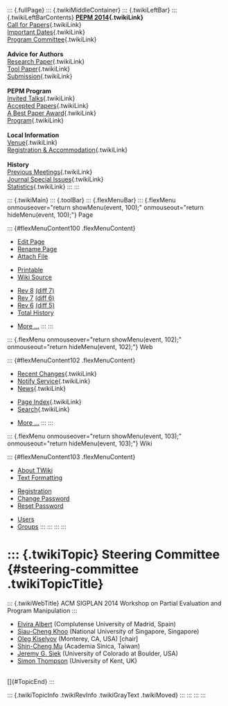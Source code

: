::: {.fullPage}
::: {.twikiMiddleContainer}
::: {.twikiLeftBar}
::: {.twikiLeftBarContents}
**[PEPM 2014](WebHome){.twikiLink}**\
[Call for Papers](CallForPapers){.twikiLink}\
[Important Dates](ImportantDates){.twikiLink}\
[Program Committee](ProgramCommittee){.twikiLink}\
\
**Advice for Authors**\
[Research Paper](ResearchPaperAdvice){.twikiLink}\
[Tool Paper](ToolPaperAdvice){.twikiLink}\
[Submission](PaperSubmission){.twikiLink}\
\
**PEPM Program**\
[Invited Talks](InvitedTalks){.twikiLink}\
[Accepted Papers](AcceptedPapers){.twikiLink}\
[A Best Paper Award](ABestPaperAward){.twikiLink}\
[Program](Program){.twikiLink}\
\
**Local Information**\
[Venue](WorkshopVenue){.twikiLink}\
[Registration & Accommodation](RegistrationAndAccomodation){.twikiLink}\
\
**History**\
[Previous Meetings](PreviousMeetings){.twikiLink}\
[Journal Special Issues](SpecialIssues){.twikiLink}\
[Statistics](HistoricalStatistics){.twikiLink}
:::
:::

::: {.twikiMain}
::: {.toolBar}
::: {.flexMenuBar}
::: {.flexMenu onmouseover="return showMenu(event, 100);" onmouseout="return hideMenu(event, 100);"}
Page

::: {#flexMenuContent100 .flexMenuContent}
-   [Edit
    Page](http://www.program-transformation.org/edit/PEPM14/SteeringCommittee?t=1536828986)
-   [Rename
    Page](http://www.program-transformation.org/rename/PEPM14/SteeringCommittee)
-   [Attach
    File](http://www.program-transformation.org/attach/PEPM14/SteeringCommittee)

<!-- -->

-   [Printable](http://www.program-transformation.org/view/PEPM14/SteeringCommittee?skin=print.pattern)
-   [Wiki
    Source](http://www.program-transformation.org/view/PEPM14/SteeringCommittee?skin=text&raw=on&contenttype=text/plain)

<!-- -->

-   [Rev
    8](http://www.program-transformation.org/view/PEPM14/SteeringCommittee?rev=1.8)
    [(diff 7)](http://www.program-transformation.org/rdiff/PEPM14/SteeringCommittee?rev1=1.8&rev2=1.7)
-   [Rev
    7](http://www.program-transformation.org/view/PEPM14/SteeringCommittee?rev=1.7)
    [(diff 6)](http://www.program-transformation.org/rdiff/PEPM14/SteeringCommittee?rev1=1.7&rev2=1.6)
-   [Rev
    6](http://www.program-transformation.org/view/PEPM14/SteeringCommittee?rev=1.6)
    [(diff 5)](http://www.program-transformation.org/rdiff/PEPM14/SteeringCommittee?rev1=1.6&rev2=1.5)
-   [Total
    History](http://www.program-transformation.org/rdiff/PEPM14/SteeringCommittee)

<!-- -->

-   [More
    \...](http://www.program-transformation.org/oops/PEPM14/SteeringCommittee?template=oopsmore&param1=1.8&param2=1.8)
:::
:::

::: {.flexMenu onmouseover="return showMenu(event, 102);" onmouseout="return hideMenu(event, 102);"}
Web

::: {#flexMenuContent102 .flexMenuContent}
-   [Recent Changes](WebChanges){.twikiLink}
-   [Notify Service](WebNotify){.twikiLink}
-   [News](WebNews){.twikiLink}

<!-- -->

-   [Page Index](WebIndex){.twikiLink}
-   [Search](WebSearch){.twikiLink}

<!-- -->

-   [More
    \...](http://www.program-transformation.org/oops/PEPM14/SteeringCommittee?template=oopsmore&param1=1.8&param2=1.8)
:::
:::

::: {.flexMenu onmouseover="return showMenu(event, 103);" onmouseout="return hideMenu(event, 103);"}
Wiki

::: {#flexMenuContent103 .flexMenuContent}
-   [About
    TWiki](http://www.program-transformation.org/view/TWiki/WebHome)
-   [Text
    Formatting](http://www.program-transformation.org/view/TWiki/TextFormattingRules)

<!-- -->

-   [Registration](http://www.program-transformation.org/view/TWiki/TWikiRegistration)
-   [Change
    Password](http://www.program-transformation.org/view/TWiki/ChangePassword)
-   [Reset
    Password](http://www.program-transformation.org/view/TWiki/ResetPassword)

<!-- -->

-   [Users](http://www.program-transformation.org/view/Main/TWikiUsers)
-   [Groups](http://www.program-transformation.org/view/Main/TWikiGroups)
:::
:::
:::
:::

::: {.twikiTopic}
Steering Committee {#steering-committee .twikiTopicTitle}
==================

::: {.twikiWebTitle}
ACM SIGPLAN 2014 Workshop on Partial Evaluation and Program Manipulation
:::

-   [Elvira Albert](http://costa.ls.fi.upm.es/~elvira/) (Complutense
    University of Madrid, Spain)
-   [Siau-Cheng Khoo](http://www.comp.nus.edu.sg/~khoosc/) (National
    University of Singapore, Singapore)
-   [Oleg Kiselyov](http://okmij.org/ftp/) (Monterey, CA, USA) \[chair\]
-   [Shin-Cheng Mu](http://www.iis.sinica.edu.tw/~scm/) (Academia
    Sinica, Taiwan)
-   [Jeremy G. Siek](http://ecee.colorado.edu/~siek/) (University of
    Colorado at Boulder, USA)
-   [Simon Thompson](http://www.cs.kent.ac.uk/people/staff/sjt/)
    (University of Kent, UK)

\
[]{#TopicEnd}
:::

::: {.twikiTopicInfo .twikiRevInfo .twikiGrayText .twikiMoved}
:::
:::
:::
:::
